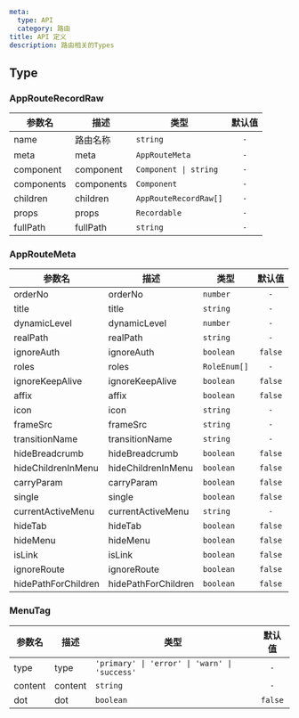 ```yaml
meta:
  type: API
  category: 路由
title: API 定义
description: 路由相关的Types
```


## Type


### AppRouteRecordRaw

|参数名|描述|类型|默认值|
|---|---|---|:---:|
|name|路由名称|`string`|`-`|
|meta|meta|`AppRouteMeta`|`-`|
|component|component|`Component \| string`|`-`|
|components|components|`Component`|`-`|
|children|children|`AppRouteRecordRaw[]`|`-`|
|props|props|`Recordable`|`-`|
|fullPath|fullPath|`string`|`-`|



### AppRouteMeta

|参数名|描述|类型|默认值|
|---|---|---|:---:|
|orderNo|orderNo|`number`|`-`|
|title|title|`string`|`-`|
|dynamicLevel|dynamicLevel|`number`|`-`|
|realPath|realPath|`string`|`-`|
|ignoreAuth|ignoreAuth|`boolean`|`false`|
|roles|roles|`RoleEnum[]`|`-`|
|ignoreKeepAlive|ignoreKeepAlive|`boolean`|`false`|
|affix|affix|`boolean`|`false`|
|icon|icon|`string`|`-`|
|frameSrc|frameSrc|`string`|`-`|
|transitionName|transitionName|`string`|`-`|
|hideBreadcrumb|hideBreadcrumb|`boolean`|`false`|
|hideChildrenInMenu|hideChildrenInMenu|`boolean`|`false`|
|carryParam|carryParam|`boolean`|`false`|
|single|single|`boolean`|`false`|
|currentActiveMenu|currentActiveMenu|`string`|`-`|
|hideTab|hideTab|`boolean`|`false`|
|hideMenu|hideMenu|`boolean`|`false`|
|isLink|isLink|`boolean`|`false`|
|ignoreRoute|ignoreRoute|`boolean`|`false`|
|hidePathForChildren|hidePathForChildren|`boolean`|`false`|



### MenuTag

|参数名|描述|类型|默认值|
|---|---|---|:---:|
|type|type|`'primary' \| 'error' \| 'warn' \| 'success'`|`-`|
|content|content|`string`|`-`|
|dot|dot|`boolean`|`false`|


